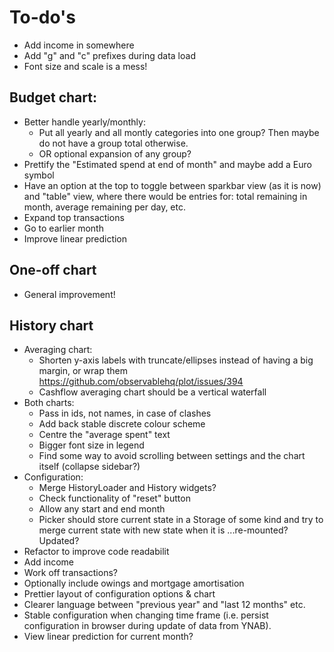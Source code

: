 # To-do's

- Add income in somewhere
- Add "g" and "c" prefixes during data load
- Font size and scale is a mess!

## Budget chart:

- Better handle yearly/monthly:
  - Put all yearly and all montly categories into one group? Then maybe do not have a group total otherwise.
  - OR optional expansion of any group?
- Prettify the "Estimated spend at end of month" and maybe add a Euro symbol
- Have an option at the top to toggle between sparkbar view (as it is now) and "table" view, where there would be entries for: total remaining in month, average remaining per day, etc.
- Expand top transactions
- Go to earlier month
- Improve linear prediction

## One-off chart

- General improvement!

## History chart

- Averaging chart:
  - Shorten y-axis labels with truncate/ellipses instead of having a big margin, or wrap them
    https://github.com/observablehq/plot/issues/394
  - Cashflow averaging chart should be a vertical waterfall
- Both charts:
  - Pass in ids, not names, in case of clashes
  - Add back stable discrete colour scheme
  - Centre the "average spent" text
  - Bigger font size in legend
  - Find some way to avoid scrolling between settings and the chart itself (collapse sidebar?)
- Configuration:
  - Merge HistoryLoader and History widgets?
  - Check functionality of "reset" button
  - Allow any start and end month
  - Picker should store current state in a Storage of some kind and try to merge current state with new state
    when it is ...re-mounted? Updated?
- Refactor to improve code readabilit
- Add income 
- Work off transactions?
- Optionally include owings and mortgage amortisation 
- Prettier layout of configuration options & chart
- Clearer language between "previous year" and "last 12 months" etc.
- Stable configuration when changing time frame (i.e. persist configuration in browser during update of data from YNAB).
- View linear prediction for current month?
